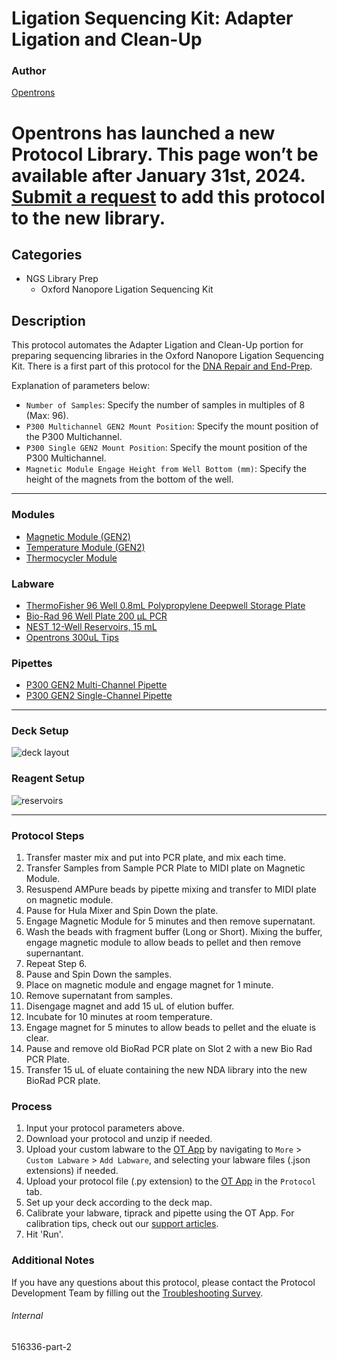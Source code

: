 # Ligation Sequencing Kit: Adapter Ligation and Clean-Up

### Author
[Opentrons](https://opentrons.com/)


# Opentrons has launched a new Protocol Library. This page won’t be available after January 31st, 2024. [Submit a request](https://docs.google.com/forms/d/e/1FAIpQLSdYYp9QCKow4nn0KlCVsMS3HX0eJ0N9O7-erajKvcpT0lWbSg/viewform) to add this protocol to the new library.

## Categories
* NGS Library Prep
	* Oxford Nanopore Ligation Sequencing Kit

## Description
This protocol automates the Adapter Ligation and Clean-Up portion for preparing sequencing libraries in the Oxford Nanopore Ligation Sequencing Kit. There is a first part of this protocol for the [DNA Repair and End-Prep](https://protocols.opentrons.com/protocol/516336).

Explanation of parameters below:
* `Number of Samples`: Specify the number of samples in multiples of 8 (Max: 96).
* `P300 Multichannel GEN2 Mount Position`: Specify the mount position of the P300 Multichannel.
* `P300 Single GEN2 Mount Position`: Specify the mount position of the P300 Multichannel.
* `Magnetic Module Engage Height from Well Bottom (mm)`: Specify the height of the magnets from the bottom of the well.

---

### Modules
* [Magnetic Module (GEN2)](https://shop.opentrons.com/collections/hardware-modules/products/magdeck)
* [Temperature Module (GEN2)](https://shop.opentrons.com/collections/hardware-modules/products/tempdeck)
* [Thermocycler Module](https://shop.opentrons.com/collections/hardware-modules/products/thermocycler-module)

### Labware
* [ThermoFisher 96 Well 0.8mL Polypropylene Deepwell Storage Plate](https://www.thermofisher.com/order/catalog/product/AB0765#/AB0765)
* [Bio-Rad 96 Well Plate 200 µL PCR](https://labware.opentrons.com/biorad_96_wellplate_200ul_pcr/)
* [NEST 12-Well Reservoirs, 15 mL](https://shop.opentrons.com/collections/reservoirs/products/nest-12-well-reservoir-15-ml)
* [Opentrons 300uL Tips](https://shop.opentrons.com/collections/opentrons-tips/products/opentrons-300ul-tips)

### Pipettes
* [P300 GEN2 Multi-Channel Pipette](https://shop.opentrons.com/collections/ot-2-robot/products/8-channel-electronic-pipette)
* [P300 GEN2 Single-Channel Pipette](https://shop.opentrons.com/collections/ot-2-robot/products/single-channel-electronic-pipette?variant=5984549109789)

---

### Deck Setup
![deck layout](https://opentrons-protocol-library-website.s3.amazonaws.com/custom-README-images/516336/516336_deck_part2.png)

### Reagent Setup

![reservoirs](https://opentrons-protocol-library-website.s3.amazonaws.com/custom-README-images/516336/516336_reagents_part2.png)

---

### Protocol Steps

1. Transfer master mix and put into PCR plate, and mix each time.
2. Transfer Samples from Sample PCR Plate to MIDI plate on Magnetic Module.
3. Resuspend AMPure beads by pipette mixing and transfer to MIDI plate on magnetic module.
4. Pause for Hula Mixer and Spin Down the plate.
5. Engage Magnetic Module for 5 minutes and then remove supernatant.
6. Wash the beads with fragment buffer (Long or Short). Mixing the buffer, engage magnetic module to allow beads to pellet and then remove supernantant.
7. Repeat Step 6.
8. Pause and Spin Down the samples.
9. Place on magnetic module and engage magnet for 1 minute.
10. Remove supernatant from samples.
11. Disengage magnet and add 15 uL of elution buffer.
12. Incubate for 10 minutes at room temperature.
13. Engage magnet for 5 minutes to allow beads to pellet and the eluate is clear.
14. Pause and remove old BioRad PCR plate on Slot 2 with a new Bio Rad PCR Plate.
15. Transfer 15 uL of eluate containing the new NDA library into the new BioRad PCR plate.


### Process
1. Input your protocol parameters above.
2. Download your protocol and unzip if needed.
3. Upload your custom labware to the [OT App](https://opentrons.com/ot-app) by navigating to `More` > `Custom Labware` > `Add Labware`, and selecting your labware files (.json extensions) if needed.
4. Upload your protocol file (.py extension) to the [OT App](https://opentrons.com/ot-app) in the `Protocol` tab.
5. Set up your deck according to the deck map.
6. Calibrate your labware, tiprack and pipette using the OT App. For calibration tips, check out our [support articles](https://support.opentrons.com/en/collections/1559720-guide-for-getting-started-with-the-ot-2).
7. Hit 'Run'.

### Additional Notes
If you have any questions about this protocol, please contact the Protocol Development Team by filling out the [Troubleshooting Survey](https://protocol-troubleshooting.paperform.co/).

###### Internal
516336-part-2
